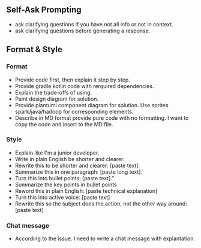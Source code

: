 ## Self-Ask Prompting
-  ask clarifying questions if you have not all info or not in context.
-  ask clarifying questions before generating a response.

## Format & Style
### Format
- Provide code first, then explain it step by step.
- Provide gradle kotlin code with rerquired dependencies.
- Explain the trade-offs of using.
- Paint design diagram for solution.
- Provide plantuml component diagram for solution. Use sprites spark/java/hadoop for corresponding elements.
- Describe in MD format provide pure code with no formatting. I want to copy the code and insert to the MD file.

### Style
- Explain like I'm a junior developer.
- Write in plain English be shorter and clearer.
- Rewrite this to be shorter and clearer: [paste text].
- Summarize this in one paragraph: [paste long text].
- Turn this into bullet points: [paste text]."
- Summarize the key points in bullet points
- Reword this in plain English: [paste technical explanation]
- Turn this into active voice: [paste text]
- Rewrite this so the subject does the action, not the other way around: [paste text]

### Chat message
- According to the issue. I need to write a chat message with explantation.
